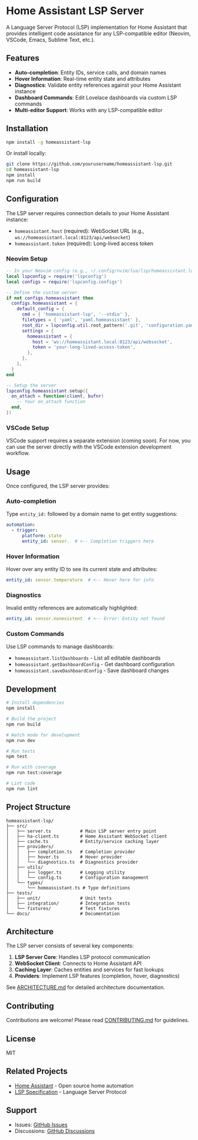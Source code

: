 # Home Assistant LSP Server

A Language Server Protocol (LSP) implementation for Home Assistant that provides intelligent code assistance for any LSP-compatible editor (Neovim, VSCode, Emacs, Sublime Text, etc.).

## Features

- **Auto-completion**: Entity IDs, service calls, and domain names
- **Hover Information**: Real-time entity state and attributes
- **Diagnostics**: Validate entity references against your Home Assistant instance
- **Dashboard Commands**: Edit Lovelace dashboards via custom LSP commands
- **Multi-editor Support**: Works with any LSP-compatible editor

## Installation

```bash
npm install -g homeassistant-lsp
```

Or install locally:

```bash
git clone https://github.com/yourusername/homeassistant-lsp.git
cd homeassistant-lsp
npm install
npm run build
```

## Configuration

The LSP server requires connection details to your Home Assistant instance:

- `homeassistant.host` (required): WebSocket URL (e.g., `ws://homeassistant.local:8123/api/websocket`)
- `homeassistant.token` (required): Long-lived access token

### Neovim Setup

```lua
-- In your Neovim config (e.g., ~/.config/nvim/lua/lsp/homeassistant.lua)
local lspconfig = require('lspconfig')
local configs = require('lspconfig.configs')

-- Define the custom server
if not configs.homeassistant then
  configs.homeassistant = {
    default_config = {
      cmd = { 'homeassistant-lsp', '--stdio' },
      filetypes = { 'yaml', 'yaml.homeassistant' },
      root_dir = lspconfig.util.root_pattern('.git', 'configuration.yaml'),
      settings = {
        homeassistant = {
          host = 'ws://homeassistant.local:8123/api/websocket',
          token = 'your-long-lived-access-token',
        },
      },
    },
  }
end

-- Setup the server
lspconfig.homeassistant.setup({
  on_attach = function(client, bufnr)
    -- Your on_attach function
  end,
})
```

### VSCode Setup

VSCode support requires a separate extension (coming soon). For now, you can use the server directly with the VSCode extension development workflow.

## Usage

Once configured, the LSP server provides:

### Auto-completion
Type `entity_id:` followed by a domain name to get entity suggestions:
```yaml
automation:
  - trigger:
      platform: state
      entity_id: sensor.  # <-- Completion triggers here
```

### Hover Information
Hover over any entity ID to see its current state and attributes:
```yaml
entity_id: sensor.temperature  # <-- Hover here for info
```

### Diagnostics
Invalid entity references are automatically highlighted:
```yaml
entity_id: sensor.nonexistent  # <-- Error: Entity not found
```

### Custom Commands
Use LSP commands to manage dashboards:
- `homeassistant.listDashboards` - List all editable dashboards
- `homeassistant.getDashboardConfig` - Get dashboard configuration
- `homeassistant.saveDashboardConfig` - Save dashboard changes

## Development

```bash
# Install dependencies
npm install

# Build the project
npm run build

# Watch mode for development
npm run dev

# Run tests
npm test

# Run with coverage
npm run test:coverage

# Lint code
npm run lint
```

## Project Structure

```
homeassistant-lsp/
├── src/
│   ├── server.ts           # Main LSP server entry point
│   ├── ha-client.ts        # Home Assistant WebSocket client
│   ├── cache.ts            # Entity/service caching layer
│   ├── providers/
│   │   ├── completion.ts   # Completion provider
│   │   ├── hover.ts        # Hover provider
│   │   └── diagnostics.ts  # Diagnostics provider
│   ├── utils/
│   │   ├── logger.ts       # Logging utility
│   │   └── config.ts       # Configuration management
│   └── types/
│       └── homeassistant.ts # Type definitions
├── tests/
│   ├── unit/               # Unit tests
│   ├── integration/        # Integration tests
│   └── fixtures/           # Test fixtures
└── docs/                   # Documentation
```

## Architecture

The LSP server consists of several key components:

1. **LSP Server Core**: Handles LSP protocol communication
2. **WebSocket Client**: Connects to Home Assistant API
3. **Caching Layer**: Caches entities and services for fast lookups
4. **Providers**: Implement LSP features (completion, hover, diagnostics)

See [ARCHITECTURE.md](docs/ARCHITECTURE.md) for detailed architecture documentation.

## Contributing

Contributions are welcome! Please read [CONTRIBUTING.md](CONTRIBUTING.md) for guidelines.

## License

MIT

## Related Projects

- [Home Assistant](https://www.home-assistant.io/) - Open source home automation
- [LSP Specification](https://microsoft.github.io/language-server-protocol/) - Language Server Protocol

## Support

- Issues: [GitHub Issues](https://github.com/yourusername/homeassistant-lsp/issues)
- Discussions: [GitHub Discussions](https://github.com/yourusername/homeassistant-lsp/discussions)
